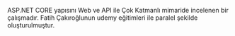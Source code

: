 ASP.NET CORE yapısını Web ve API ile Çok Katmanlı mimaride incelenen bir çalışmadır. Fatih Çakıroğlunun udemy eğitimleri ile paralel şekilde oluşturulmuştur.

